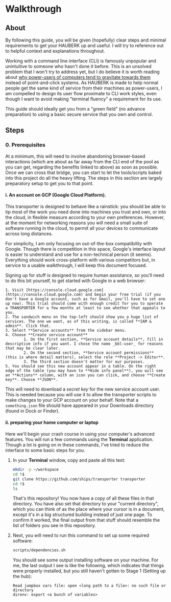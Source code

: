 # Walkthrough

## About

By following this guide, you will be given (hopefully) clear steps and minimal requirements to get your HAUBERK up and useful. I will try to reference out to helpful context and explanations throughout.

Working with a command line interface (CLI) is famously unpopular and unintuitive to someone who hasn't done it before. This is an unsolved problem that I won't try to address yet, but I do believe it is worth reading about [why power-users of computers tend to gravitate towards them](..) instead of point-and-click systems. As HAUBERK is made to help normal people get the same kind of service from their machines as power-users, I am compelled to design its user flow proximate to CLI work styles, even though I want to avoid making "terminal fluency" a requirement for its use.

This guide should ideally get you from a "green field" (no advance preparation) to using a basic secure service that you own and control.

## Steps

### 0. Prerequisites

At a minimum, this will need to involve abandoning browser-based interactions (which are about as far away from the CLI end of the pool as you can get, regarding the benefits linked to above) as soon as possible. Once we can cross that bridge, you can start to let the tools/scripts baked into this project do all the heavy lifting. The steps in this section are largely preparatory setup to get you to that point.

#### i. An account on GCP (Google Cloud Platform).

This transporter is designed to behave like a rainstick: you should be able to tip most of the work you need done into machines you trust and own, or into the cloud, in flexible measure according to your own preferences. However, at the moment for networking reasons you will need a small suite of software running in the cloud, to permit all your devices to communicate across long distances.

For simplicity, I am only focusing on out-of-the-box compatibility with Google. Though there is competition in this space, Google's interface layout is easier to understand and use for a non-technical person (it seems). Everything should work cross-platform with various competitors but, in service to a usable walkthrough, I will keep this document focused.

Signing up for stuff is designed to require human assistance, so you'll need to do this bit yourself, to get started with Google in a web browser:

   	1. Visit [https://console.cloud.google.com](https://console.cloud.google.com) and begin your free trial (if you don't have a Google account, such as for Gmail, you'll have to set one up now). This trial should come with enough credit for you to operate a TRANSPORTER for a few months at least to see whether that appeals to you.
   	2. The sandwich menu on the top-left should show you a huge list of services. The one we want, as of this writing, is called **IAM & admin**. Click that.
   	3. Select **Service accounts** from the sidebar menu.
   	4. Choose **Create service account**
          	1. On the first section, **Service account details**, fill in descriptive info if you want. I chose the name _bbl-user_ for reasons that may be clear later.
          	2. On the second section, **Service account permissions** (this is where detail matters), select the role **Project -> Editor**.
          	3. The third section doesn't matter for our purposes.
   	5. You should see this new account appear in a table. On the right edge of the table (you may have to **Hide info panel**), you will see an **Actions** column, with an icon you can click, and choose **Create key**. Choose **JSON**.

This will need to download a _secret key_ for the new service account user. This is needed because you will use it to allow the transporter scripts to make changes to your GCP account on your behalf. Note that a `something.json` file should have appeared in your Downloads directory (found in Dock or Finder).

#### ii. preparing your home computer or laptop

Here we'll begin your crash course in using your computer's advanced features. You will run a few commands using the **Terminal** application. Though a lot is going on in these commands, I've tried to reduce the interface to some basic steps for you.

1. In your **Terminal** window, copy and paste all this text:

   ```bash
   mkdir -p ~/workspace
   cd !$
   git clone https://github.com/ships/transporter transporter
   cd !$
   ls
   ```

   That's this repository! You now have a copy of all these files in that directory. You have also set that directory to your "current directory", which you can think of as the place where your cursor is in a document, except it's in a big structured building instead of just one page. To confirm it worked, the final output from that stuff should resemble the list of folders you see in this repository.

2. Next, you will need to run this command to set up some required software:

   ```bash
   scripts/dependencies.sh
   ```

   You should see some output installing software on your machine. For me, the last output I see is like the following, which indicates that things were properly installed, but you still haven't gotten to Stage 1 (Setting up the hub):

   ```
   Read jumpbox vars file: open <long path to a file>: no such file or directory
   direnv: export <a bunch of variables>
   ```
